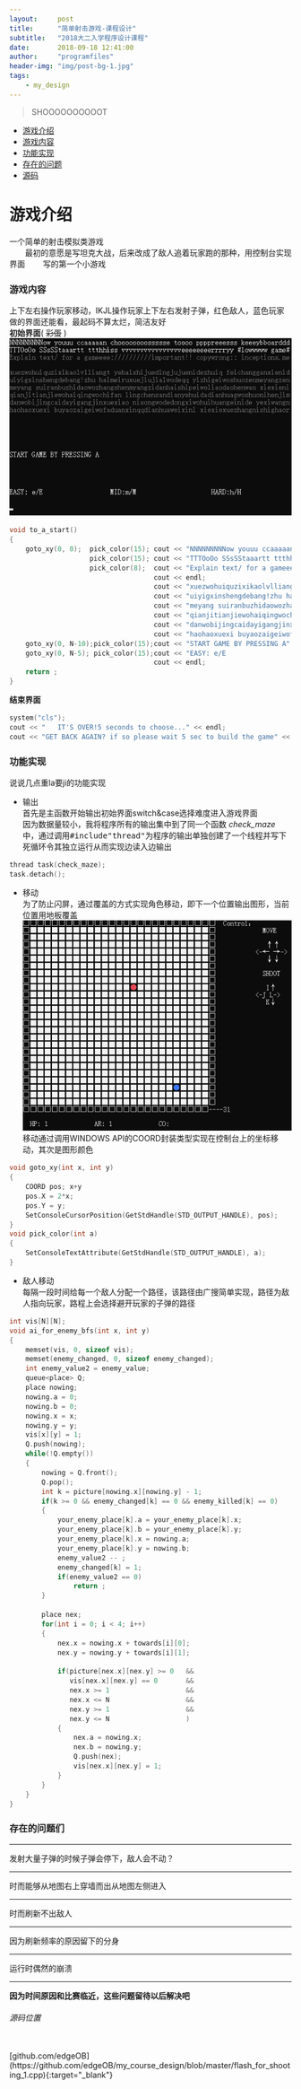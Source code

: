 ```yaml
---
layout:     post
title:      "简单射击游戏-课程设计"
subtitle:   "2018大二入学程序设计课程"
date:       2018-09-18 12:41:00
author:     "programfiles"
header-img: "img/post-bg-1.jpg"
tags:
    - my_design
---
```

>SHOOOOOOOOOOT<br>

* [游戏介绍](#jump1)<br>
* [游戏内容](#jump2)<br>
* [功能实现](#jump3)<br>
* [存在的问题](#jump4)<br>
* [源码](#jump5)<br>

<span id="jump1"></span> 
# 游戏介绍
一个简单的射击模拟类游戏<br>
&ensp;&ensp;&ensp;&ensp;最初的意愿是写坦克大战，后来改成了敌人追着玩家跑的那种，用控制台实现界面
&ensp;&ensp;&ensp;&ensp;写的第一个小游戏

<span id="jump2"></span> 
### 游戏内容
上下左右操作玩家移动，IKJL操作玩家上下左右发射子弹，红色敌人，蓝色玩家<br>
做的界面还能看，最起码不算太烂，简洁友好<br>
**初始界面**( ~~彩蛋~~ )
![avatar](/img/in-post/course_play1.png)
```cpp
void to_a_start()
{
    goto_xy(0, 0);  pick_color(15); cout << "NNNNNNNNNow youuu ccaaaaan choooooooossssse toooo ppppreeesss keeeybboarddd" << endl;
                    pick_color(15); cout << "TTTOoOo SSsSStaaartt ttthhiss vvvvvvvvvvvvvvvveeeeeeeerrrryy #lowwwww game#" << endl;
                    pick_color(8);  cout << "Explain text/ for a gameeee://////////important!! copywrong:: inceptions.me" << endl;
                                    cout << endl;
                                    cout << "xuezwohuiquzixikaolvlliangt yehaishijuedingjujuenidezhuiq feichangganxienid" << endl;
                                    cout << "uiyigxinshengdebang!zhu haimeiruxuejiujialwodeqq yizhigeiwoshuozenmeyangzen" << endl;
                                    cout << "meyang suiranbuzhidaowozhangshenmyangzidanhaishipeiwoliaodaohenwan xiexieni" << endl;
                                    cout << "qianjitianjiewohaiqingwochifan lingchensandianyehuidadianhuagwoshuonihenjim" << endl;
                                    cout << "danwobijingcaidayigangjinxuexiao nisongwodedongxiwohuihuangeinide yexiwangn" << endl;
                                    cout << "haohaoxuexi buyaozaigeiwofaduanxinqqdianhuaweixinl xiexiexuezhangnishighaor" << endl;
    goto_xy(0, N-10);pick_color(15);cout << "START GAME BY PRESSING A" << endl;
    goto_xy(0, N-5); pick_color(15);cout << "EASY: e/E                  MID:m/M                    HARD:h/H"       << endl;
                                    cout << endl;
    return ;
}
```
**结束界面**
```cpp
system("cls");
cout << "   IT'S OVER!5 seconds to choose..." << endl;
cout << "GET BACK AGAIN? if so please wait 5 sec to build the game" << endl;
```

<span id="jump3"></span> 
### 功能实现
说说几点重la要ji的功能实现<br>
* 输出<br>
首先是主函数开始输出初始界面switch&case选择难度进入游戏界面<br>
因为数据量较小，我将程序所有的输出集中到了同一个函数 *check_maze* 中，通过调用<kbd>#include"thread"</kbd>为程序的输出单独创建了一个线程并写下死循环令其独立运行从而实现边读入边输出
```cpp
thread task(check_maze);
task.detach();
```
* 移动<br>
为了防止闪屏，通过覆盖的方式实现角色移动，即下一个位置输出图形，当前位置用地板覆盖<br>
![avatar](/img/in-post/course_play2.png)
移动通过调用WINDOWS API的COORD封装类型实现在控制台上的坐标移动，其次是图形颜色<br>
```cpp
void goto_xy(int x, int y)
{
    COORD pos; x+y
    pos.X = 2*x;
    pos.Y = y;
    SetConsoleCursorPosition(GetStdHandle(STD_OUTPUT_HANDLE), pos);
}
void pick_color(int a)
{
    SetConsoleTextAttribute(GetStdHandle(STD_OUTPUT_HANDLE), a);
}
```
* 敌人移动<br>
每隔一段时间给每一个敌人分配一个路径，该路径由广搜简单实现，路径为敌人指向玩家，路程上会选择避开玩家的子弹的路径<br>
```cpp
int vis[N][N];
void ai_for_enemy_bfs(int x, int y)
{
    memset(vis, 0, sizeof vis);
    memset(enemy_changed, 0, sizeof enemy_changed);
    int enemy_value2 = enemy_value;
    queue<place> Q;
    place nowing;
    nowing.a = 0;
    nowing.b = 0;
    nowing.x = x;
    nowing.y = y;
    vis[x][y] = 1;
    Q.push(nowing);
    while(!Q.empty())
    {
        nowing = Q.front();
        Q.pop();
        int k = picture[nowing.x][nowing.y] - 1;
        if(k >= 0 && enemy_changed[k] == 0 && enemy_killed[k] == 0)
        {
            your_enemy_place[k].a = your_enemy_place[k].x;
            your_enemy_place[k].b = your_enemy_place[k].y;
            your_enemy_place[k].x = nowing.a;
            your_enemy_place[k].y = nowing.b;
            enemy_value2 -- ;
            enemy_changed[k] = 1;
            if(enemy_value2 == 0)
                return ;
        }

        place nex;
        for(int i = 0; i < 4; i++)
        {
            nex.x = nowing.x + towards[i][0];
            nex.y = nowing.y + towards[i][1];

            if(picture[nex.x][nex.y] >= 0   &&
               vis[nex.x][nex.y] == 0       &&
               nex.x >= 1                   &&
               nex.x <= N                   &&
               nex.y >= 1                   &&
               nex.y <= N                   )
            {
                nex.a = nowing.x;
                nex.b = nowing.y;
                Q.push(nex);
                vis[nex.x][nex.y] = 1;
            }
        }
    }
}
```

<span id="jump5"></span> 
### 存在的问题们
* * *
发射大量子弹的时候子弹会停下，敌人会不动？
* * *
时而能够从地图右上穿墙而出从地图左侧进入
* * *
时而刷新不出敌人
* * *
因为刷新频率的原因留下的分身
* * *
运行时偶然的崩溃
* * *
**因为时间原因和比赛临近，这些问题留待以后解决吧**

###### 源码位置
<br>
[github.com/edgeOB](https://github.com/edgeOB/my_course_design/blob/master/flash_for_shooting_1.cpp){:target="_blank"}